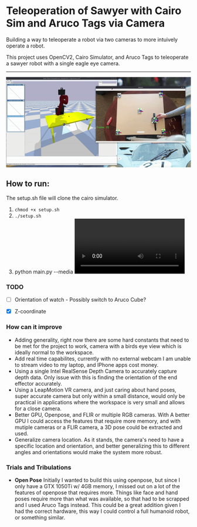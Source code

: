 # Teleoperation of Sawyer with Cairo Sim and Aruco Tags via Camera

Building a way to teleoperate a robot via two cameras to more intuively operate a robot. 


This project uses OpenCV2, Cairo Simulator, and Aruco Tags to teleoperate a sawyer robot with a single eagle eye camera.




--- 



<img src="./display/demo2.gif"/>




## How to run:

The setup.sh file will clone the cairo simulator.
 
1. `chmod +x setup.sh`
2. `./setup.sh`
3. python main.py --media <VIDEO>



### TODO 
- [ ] Orientation of watch - Possibly switch to Aruco Cube?
- [x] Z-coordinate



### How can it improve
- Adding generality, right now there are some hard constants that need to be met for the project to work, camera with a birds eye view which is ideally normal to the workspace.
- Add real time capabilites, currently with no external webcam I am unable to stream video to my laptop, and IPhone apps cost money. 
- Using a single Intel RealSense Depth Camera to accurately capture depth data. Only issue with this is finding the orientation of the end effector accurately.
- Using a LeapMotion VR camera, and just caring about hand poses, super accurate camera but only within a small distance, would only be practical in applications where the workspace is very small and allows for a close camera.
- Better GPU, Openpose, and FLIR or multiple RGB cameras. With A better GPU I could access the features that require more memory, and with mutiple cameras or a FLIR camera, a 3D pose could be extracted and used. 
- Generalize camera location. As it stands, the camera's need to have a specific location and orientation, and better generalizing this to different angles and orientations would make the system more robust. 


### Trials and Tribulations 

- **Open Pose**
Initially I wanted to build this using openpose, but since I only have a GTX 1050Ti w/ 4GB memory, I missed out on a lot of the features of openpose that
requires more. Things like face and hand poses require more than what was available, so that had to be scrapped and I used Aruco Tags instead. This could be a great addition given I had the correct hardware, this way I could control a full humanoid robot, or something similar.


